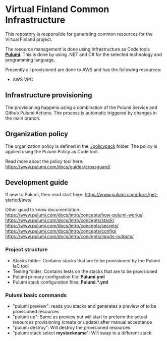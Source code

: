 # Virtual Finland Common Infrastructure

This repostory is responsible for generating common resources for the Virtual Finland project.  

The resource management is done using Infrastructure as Code tools **[Pulumi](https://www.pulumi.com/)**. This is done by using  .NET and C# for the selected technology and programming language.  

Presently all provisioned are done to AWS and has the following resources:  
* AWS VPC
## Infrastructure provisioning

The provisioning happens using a combination of the Pulumi Service and Github Pulumi Actions. The process is automatic triggered by changes in the main branch.

## Organization policy

The organization policy is defined in the [./policypack](./policypack) folder. The policy is applied using the Pulumi Policy as Code tool. 

Read more about the policy tool here: https://www.pulumi.com/docs/guides/crossguard/

## Development guide

If new to Pulumi, then read start here: https://www.pulumi.com/docs/get-started/aws/

Other good to know documentation:  
https://www.pulumi.com/docs/intro/concepts/how-pulumi-works/  
https://www.pulumi.com/docs/intro/concepts/stack/  
https://www.pulumi.com/docs/intro/concepts/secrets/  
https://www.pulumi.com/docs/intro/concepts/config/  
https://www.pulumi.com/docs/intro/concepts/inputs-outputs/  
### Project structure

* Stacks folder: Contains stacks that are to be provisioned by the Pulumi IaC tool
* Testing folder: Contains tests on the stacks that are to be provisioned
* Pulumi primary configration file: **Pulumi.yml**
* Pulumi stack configuration files: **Pulumi.*.yml**

### Pulumi basic commands

* "pulumi preview": reads you stacks and generates a preview of to be provisioned resources
* "pulumi up": Same as preview but will start to preform the actual resources provisioning (create or update) after manual acceptance
* "pulumi destroy": Will destroy the provisioned resources
* "pulumi stack select **mystackname**": Will swap to a different stack